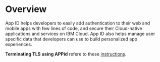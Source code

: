 # Overview

App ID helps developers to easily add authentication to their web and mobile apps with few lines of code, and secure their Cloud-native applications and services on IBM Cloud. App ID also helps manage user specific data that developers can use to build personalized app experiences.

**Terminating TLS using APPid** refere to these [instructions](https://github.ibm.com/customer-success/swarm/tree/master/sockstore/docs/appid).
